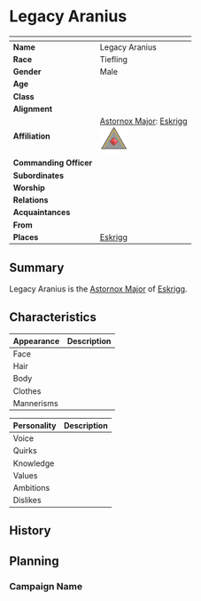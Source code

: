 # Legacy Aranius

| []() | |
| --- | --- |
| **Name** | Legacy Aranius |
| **Race** | Tiefling |
| **Gender** | Male |
| **Age** | |
| **Class** | |
| **Alignment** | |
| **Affiliation** | [Astornox Major](../civilisations/kingdom-of-astor/organisations/astornox/ranks/6-major.md): [Eskrigg](../places/cities/eskrigg.md)<br /><img src="../../images/ranks/astornox-6-major.png" height="50" /> |
| **Commanding Officer** | |
| **Subordinates** | |
| **Worship** | |
| **Relations** | |
| **Acquaintances** | |
| **From** | |
| **Places** | [Eskrigg](../places/cities/eskrigg.md) |

## Summary

Legacy Aranius is the [Astornox Major](../civilisations/kingdom-of-astor/organisations/astornox/ranks/6-major.md) of [Eskrigg](../places/cities/eskrigg.md).

## Characteristics

| Appearance | Description |
| --- | --- |
| Face | |
| Hair | |
| Body | |
| Clothes | |
| Mannerisms | |

| Personality | Description |
| --- | --- |
| Voice | |
| Quirks | |
| Knowledge | |
| Values | |
| Ambitions | |
| Dislikes | |

## History

## Planning

### Campaign Name

